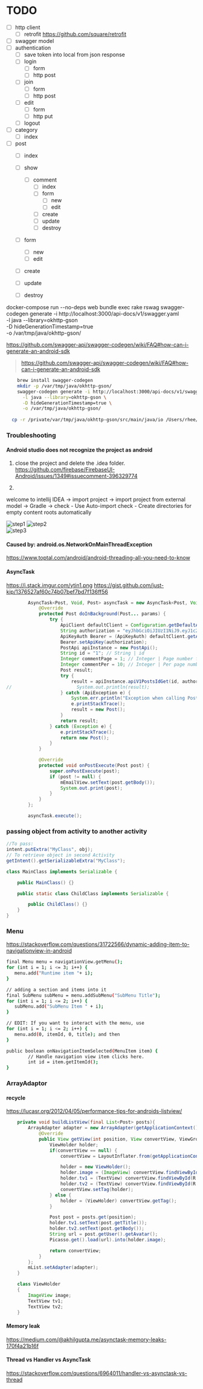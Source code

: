 TODO
====
- [ ] http client
    - [ ] retrofit https://github.com/square/retrofit
- [ ] swagger model
- [ ] authentication
    - [ ] save token into local from json response
    - [ ] login
        - [ ] form
        - [ ] http post
    - [ ] join
        - [ ] form
        - [ ] http post
    - [ ] edit
        - [ ] form
        - [ ] http put 
    - [ ] logout
- [ ] category
    - [ ] index
- [ ] post
    - [ ] index
    - [ ] show
        - [ ] comment
            - [ ] index
            - [ ] form
                - [ ] new
                - [ ] edit
            - [ ] create
            - [ ] update
            - [ ] destroy
    - [ ] form
        - [ ] new
        - [ ] edit
    - [ ] create
    - [ ] update
    - [ ] destroy
    
    
docker-compose run --no-deps web bundle exec rake rswag
swagger-codegen generate -i http://localhost:3000/api-docs/v1/swagger.yaml \
  -l java --library=okhttp-gson \
  -D hideGenerationTimestamp=true \
  -o /var/tmp/java/okhttp-gson/ 

https://github.com/swagger-api/swagger-codegen/wiki/FAQ#how-can-i-generate-an-android-sdk


> https://github.com/swagger-api/swagger-codegen/wiki/FAQ#how-can-i-generate-an-android-sdk    
```bash
    brew install swagger-codegen
    mkdir -p /var/tmp/java/okhttp-gson/
    swagger-codegen generate -i http://localhost:3000/api-docs/v1/swagger.yaml \
      -l java --library=okhttp-gson \
      -D hideGenerationTimestamp=true \
      -o /var/tmp/java/okhttp-gson/  
      
  cp -r /private/var/tmp/java/okhttp-gson/src/main/java/io /Users/rhee/project/Tutorial-Post-Android/app/src/main/java/
```   

### Troubleshooting
#### Android studio does not recognize the project as android
1. close the project and delete the .idea folder.
https://github.com/firebase/FirebaseUI-Android/issues/1349#issuecomment-396329774

2.
welcome to intellij IDEA -> import project -> 
import project from external model -> Gradle -> 
check - Use Auto-import
check - Create directories for empty content roots automatically

![step1](/screenshot/step1.png)
![step2](/screenshot/step2.png)  
![step3](/screenshot/step3.png)  

#### Caused by: android.os.NetworkOnMainThreadException
https://www.toptal.com/android/android-threading-all-you-need-to-know

#### AsyncTask
https://i.stack.imgur.com/ytin1.png
https://gist.github.com/just-kip/1376527af60c74b07bef7bd7f136ff56
```java
        AsyncTask<Post, Void, Post> asyncTask = new AsyncTask<Post, Void, Post>() {
            @Override
            protected Post doInBackground(Post... params) {
                try {
                    ApiClient defaultClient = Configuration.getDefaultApiClient();
                    String authorization = "eyJhbGciOiJIUzI1NiJ9.eyJ1c2VyX2lkIjoxLCJleHAiOjE1ODIwOTg3NzF9.JGPR2oOOeGcjSocU4Ohvw1bg49ZjTQ9tQ3FtxmqmPDM"; // String | JWT token for Authorization
                    ApiKeyAuth Bearer = (ApiKeyAuth) defaultClient.getAuthentication("Bearer");
                    Bearer.setApiKey(authorization);
                    PostApi apiInstance = new PostApi();
                    String id = "1"; // String | id
                    Integer commentPage = 1; // Integer | Page number for Comment
                    Integer commentPer = 10; // Integer | Per page number For Comment
                    Post result;
                    try {
                        result = apiInstance.apiV1PostsIdGet(id, authorization, commentPage, commentPer);
//                        System.out.println(result);
                    } catch (ApiException e) {
                        System.err.println("Exception when calling PostApi#apiV1PostsIdGet");
                        e.printStackTrace();
                        result = new Post();
                    }
                    return result;
                } catch (Exception e) {
                    e.printStackTrace();
                    return new Post();
                }
            }

            @Override
            protected void onPostExecute(Post post) {
                super.onPostExecute(post);
                if (post != null) {
                    mEmailView.setText(post.getBody());
                    System.out.print(post);
                }
            }
        };

        asyncTask.execute();
```

### passing object from activity to another activity 
```java
//To pass:
intent.putExtra("MyClass", obj);
// To retrieve object in second Activity
getIntent().getSerializableExtra("MyClass");

class MainClass implements Serializable {

    public MainClass() {}

    public static class ChildClass implements Serializable {

        public ChildClass() {}
    }
}
```

### Menu
https://stackoverflow.com/questions/31722566/dynamic-adding-item-to-navigationview-in-android
```bash
final Menu menu = navigationView.getMenu();
for (int i = 1; i <= 3; i++) {
   menu.add("Runtime item "+ i);
}

// adding a section and items into it
final SubMenu subMenu = menu.addSubMenu("SubMenu Title");
for (int i = 1; i <= 2; i++) {
   subMenu.add("SubMenu Item " + i);
}

// EDIT: If you want to interact with the menu, use
for (int i = 1; i <= 2; i++) {
   menu.add(0, itemId, 0, title); and then
}

public boolean onNavigationItemSelected(MenuItem item) {
        // Handle navigation view item clicks here.
        int id = item.getItemId();
}
```

### ArrayAdaptor
#### recycle
https://lucasr.org/2012/04/05/performance-tips-for-androids-listview/
```java
    private void buildListView(final List<Post> posts){
        ArrayAdapter adapter = new ArrayAdapter(getApplicationContext(), 0, posts) {
            @Override
            public View getView(int position, View convertView, ViewGroup parent) {
                ViewHolder holder;
                if(convertView == null) {
                    convertView = LayoutInflater.from(getApplicationContext()).inflate(R.layout.post_item, parent, false);

                    holder = new ViewHolder();
                    holder.image = (ImageView) convertView.findViewById(R.id.avatar);
                    holder.tv1 = (TextView) convertView.findViewById(R.id.title);
                    holder.tv2 = (TextView) convertView.findViewById(R.id.sub_title);
                    convertView.setTag(holder);
                } else {
                    holder = (ViewHolder) convertView.getTag();
                }

                Post post = posts.get(position);
                holder.tv1.setText(post.getTitle());
                holder.tv2.setText(post.getBody());
                String url = post.getUser().getAvatar();
                Picasso.get().load(url).into(holder.image);

                return convertView;
            }
        };
        mList.setAdapter(adapter);
    }

    class ViewHolder
    {
        ImageView image;
        TextView tv1;
        TextView tv2;
    }
```


#### Memory leak
https://medium.com/@akhilgupta.me/asynctask-memory-leaks-170f4a21b16f

#### Thread vs Handler vs AsyncTask
https://stackoverflow.com/questions/6964011/handler-vs-asynctask-vs-thread